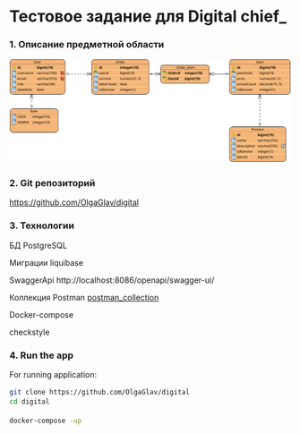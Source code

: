 # Тестовое задание для Digital chief_

### 1. Описание предметной области

![Chemadatabase](digital.svg)


### 2. Git репозиторий

https://github.com/OlgaGlav/digital

### 3. Технологии

БД PostgreSQL

Миграции liquibase

SwaggerApi  http://localhost:8086/openapi/swagger-ui/

Коллекция Postman [postman_collection](postman_collection)

Docker-compose

checkstyle


### 4. Run the app

For running application:

```bash
git clone https://github.com/OlgaGlav/digital
cd digital

docker-compose -up
```

